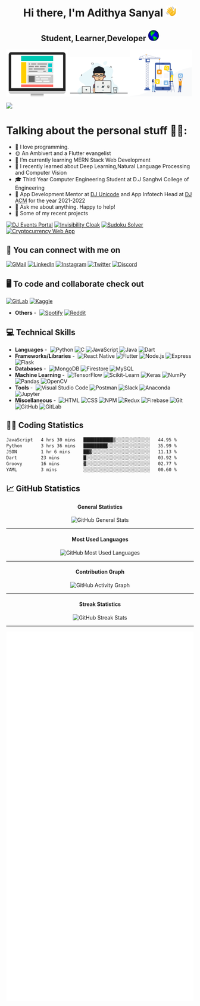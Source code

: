 <h1 align="center" id="header">Hi there, I'm Adithya Sanyal <img src="./wavingHand.gif" width="30"/></h1>
<h2 align="center">Student, Learner,Developer <a href="https://adithyasanyal.github.io/adithya_portfolio.github.io/"><img src="./globe.gif" height="30"/></a></h2>

<img src="./web.gif" width="33%" height="25%"/><img src="./dev.gif" width="33%" height="25%"/><img src="./mobile.gif" width="33%" height="5%"/>

![](https://komarev.com/ghpvc/?username=AdithyaSanyal&color=blueviolet&style=plastic)

# Talking about the personal stuff 🙆‍♂️:

- 🧍 I love programming.
- 🌞 An Ambivert and a Flutter evangelist
- 🌱 I’m currently learning MERN Stack Web Development
- 🚧 I recently learned about Deep Learning,Natural Language Processing and Computer Vision
- 🎓 Third Year Computer Engineering Student at D.J Sanghvi College of Engineering
- 🤵 App Development Mentor at [DJ Unicode](https://www.linkedin.com/company/djunicode/mycompany/) and App Infotech Head at [DJ ACM](https://www.linkedin.com/company/dj-sanghvi-acm/) for the year 2021-2022
- 💬 Ask me about anything. Happy to help!
- 🔭 Some of my recent projects

[![DJ Events Portal](https://github-readme-stats.vercel.app/api/pin/?username=AdithyaSanyal&repo=dj-events-rn&show_owner=true&theme=dark)](https://github.com/AdithyaSanyal/dj-events-rn)
[![Invisibility Cloak](https://github-readme-stats.vercel.app/api/pin/?username=AdithyaSanyal&repo=Invisibility-Cloak&show_owner=true&theme=dark)](https://github.com/AdithyaSanyal/Invisibility-Cloak)
[![Sudoku Solver](https://github-readme-stats.vercel.app/api/pin/?username=AdithyaSanyal&repo=Sudoku-Solver&show_owner=true&theme=dark)](https://github.com/AdithyaSanyal/Sudoku-Solver)
[![Cryptocurrency Web App](https://github-readme-stats.vercel.app/api/pin/?username=AdithyaSanyal&repo=Crypto-Web-App&show_owner=true&theme=dark)](https://github.com/AdithyaSanyal/Crypto-Web-App)

## 🔗 You can connect with me on

[![GMail](https://img.shields.io/static/v1?label=&message=Gmail&color=222&logo=gmail)](mailto:adithyasanyal@gmail.com)
[![LinkedIn](https://img.shields.io/static/v1?label=&message=LinkedIn&color=222&logo=linkedin&logoColor=0A66C2)](https://www.linkedin.com/in/adithya-sanyal-9371a8191/)
[![Instagram](https://img.shields.io/static/v1?label=&message=Instagram&color=222&logo=instagram)](https://www.instagram.com/adithyasanyal2410/)
[![Twitter](https://img.shields.io/static/v1?label=&message=Twitter&color=222&logo=twitter)](https://twitter.com/adithya_sanyal)
[![Discord](https://img.shields.io/static/v1?label=&message=Discord&color=222&logo=discord)](https://discord.com/channels/@me/758613354251026433)

## 🖥️ To code and collaborate check out

[![GitLab](https://img.shields.io/static/v1?label=&message=GitLab&color=222&logo=gitlab)](https://gitlab.com/AdithyaSanyal/)
[![Kaggle](https://img.shields.io/static/v1?label=&message=Kaggle&color=222&logo=kaggle)](https://www.kaggle.com/adithyasanyal/)

- **Others** -&nbsp;
  [![Spotify](https://img.shields.io/static/v1?label=&message=Spotify&color=222&logo=spotify)](https://open.spotify.com/user/9tavn5oms8mhelp46a1ms6akt)
  [![Reddit](https://img.shields.io/static/v1?label=&message=Reddit&color=222&logo=reddit)](https://www.reddit.com/user/AdiSan2410)

## 💻 Technical Skills

- **Languages** -&nbsp;
  ![Python](https://img.shields.io/static/v1?label=&message=Python&color=222&logo=python)
  ![C](https://img.shields.io/static/v1?label=&message=C&color=222&logo=c)
  ![JavaScript](https://img.shields.io/static/v1?label=&message=JavaScript&color=222&logo=javascript)
  ![Java](https://img.shields.io/static/v1?label=&message=Java&color=222&logo=java&logoColor=007396)
  ![Dart](https://img.shields.io/static/v1?label=&message=Dart&color=222&logo=dart&logoColor=007396)
- **Frameworks/Libraries** -&nbsp;
  ![React Native](https://img.shields.io/static/v1?label=&message=React%20Native&color=222&logo=react)
  ![Flutter](https://img.shields.io/static/v1?label=&message=Flutter&color=222&logo=flutter)
  ![Node.js](https://img.shields.io/static/v1?label=&message=Node.js&color=222&logo=nodedotjs)
  ![Express](https://img.shields.io/static/v1?label=&message=Express&color=222&logo=express)
  ![Flask](https://img.shields.io/static/v1?label=&message=Flask&color=222&logo=flask)
- **Databases** -&nbsp;
  ![MongoDB](https://img.shields.io/static/v1?label=&message=MongoDB&color=222&logo=mongodb)
  ![Firestore](https://img.shields.io/static/v1?label=&message=Firestore&color=222&logo=firebase)
  ![MySQL](https://img.shields.io/static/v1?label=&message=MySQL&color=222&logo=mysql)
- **Machine Learning** -&nbsp;
  ![TensorFlow](https://img.shields.io/static/v1?label=&message=TensorFlow&color=222&logo=tensorflow)
  ![Scikit-Learn](https://img.shields.io/static/v1?label=&message=scikit-learn&color=222&logo=scikit-learn)
  ![Keras](https://img.shields.io/static/v1?label=&message=Keras&color=222&logo=keras)
  ![NumPy](https://img.shields.io/static/v1?label=&message=NumPy&color=222&logo=numpy)
  ![Pandas](https://img.shields.io/static/v1?label=&message=pandas&color=222&logo=pandas)
  ![OpenCV](https://img.shields.io/static/v1?label=&message=OpenCV&color=222&logo=opencv)
- **Tools** -&nbsp;
  ![Visual Studio Code](https://img.shields.io/static/v1?label=&message=Visual%20Studio%20Code&color=222&logo=visualstudiocode&logoColor=007ACC)
  ![Postman](https://img.shields.io/static/v1?label=&message=Postman&color=222&logo=postman)
  ![Slack](https://img.shields.io/static/v1?label=&message=Slack&color=222&logo=slack&logoColor=601B61)
  ![Anaconda](https://img.shields.io/static/v1?label=&message=Anaconda&color=222&logo=anaconda)
  ![Jupyter](https://img.shields.io/static/v1?label=&message=Jupyter&color=222&logo=jupyter)
- **Miscellaneous** -&nbsp;
  ![HTML](https://img.shields.io/static/v1?label=&message=HTML&color=222&logo=html5)
  ![CSS](https://img.shields.io/static/v1?label=&message=CSS&color=222&logo=css3&logoColor=1572B6)
  ![NPM](https://img.shields.io/static/v1?label=&message=NPM&color=222&logo=npm)
  ![Redux](https://img.shields.io/static/v1?label=&message=Redux&color=222&logo=redux&logoColor=764ABC)
  ![Firebase](https://img.shields.io/static/v1?label=&message=Firebase&color=222&logo=firebase)
  ![Git](https://img.shields.io/static/v1?label=&message=Git&color=222&logo=git)
  ![GitHub](https://img.shields.io/static/v1?label=&message=GitHub&color=222&logo=github)
  ![GitLab](https://img.shields.io/static/v1?label=&message=GitLab&color=222&logo=gitlab)

## 👨‍💻 Coding Statistics
<!--START_SECTION:waka-->

```text
JavaScript   4 hrs 30 mins   ███████████▒░░░░░░░░░░░░░   44.95 %
Python       3 hrs 36 mins   █████████░░░░░░░░░░░░░░░░   35.99 %
JSON         1 hr 6 mins     ██▓░░░░░░░░░░░░░░░░░░░░░░   11.13 %
Dart         23 mins         █░░░░░░░░░░░░░░░░░░░░░░░░   03.92 %
Groovy       16 mins         ▓░░░░░░░░░░░░░░░░░░░░░░░░   02.77 %
YAML         3 mins          ░░░░░░░░░░░░░░░░░░░░░░░░░   00.60 %
```

<!--END_SECTION:waka-->

## 📈 GitHub Statistics

<div align="center">
  <h4>General Statistics</h4>
  <img alt="GitHub General Stats" src="https://github-readme-stats.vercel.app/api?username=AdithyaSanyal&count_private=true&show_icons=true&hide_title=true&hide_border=false&theme=synthwave" />
  <hr />
  
  <h4>Most Used Languages</h4>
  <img alt="GitHub Most Used Languages" src="https://github-readme-stats.vercel.app/api/top-langs/?username=AdithyaSanyal&card_width=600&hide_title=true&hide_border=true&bg_color=0D1117&text_color=C9D1D9&layout=compact" />
  <hr />
  
  <h4>Contribution Graph</h4>
  <img alt="GitHub Activity Graph" src="https://activity-graph.herokuapp.com/graph?username=AdithyaSanyal&theme=xcode&hide_border=true&bg_color=0D1117&point=E31D44&hide_title=true&area=true" />
  <hr />
  
  <h4>Streak Statistics</h4>
  <img alt="GitHub Streak Stats" src="http://github-readme-streak-stats.herokuapp.com?user=AdithyaSanyal&theme=highcontrast&background=000000&dates=D837FF&sideNums=D837FF&border=39FF14&sideLabels=85E301&currStreakLabel=85E301&currStreakNum=D837FF&stroke=85E301&ring=A80AFF&fire=D837FF" />
  <hr />

![Metrics](https://github.com/AdithyaSanyal/AdithyaSanyal/blob/main/github-metrics.svg)

</div>

<!-- ReadMe Complete! -->

